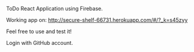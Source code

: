 ToDo React Application using Firebase.

Working app on: http://secure-shelf-66731.herokuapp.com/#/?_k=s45zyy

Feel free to use and test it!

Login with GitHub account.
